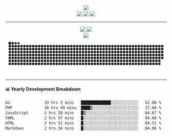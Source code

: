 <p align="center">
  <img src="https://readme-typing-svg.herokuapp.com?font=Fira+Code&pause=1000&color=FF69B4&center=true&vCenter=true&width=435&lines=%F0%9F%8F%B3%EF%B8%8F%E2%80%8D%E2%9A%A7%EF%B8%8F+BaiYi's+GitHub+Profile+%F0%9F%8F%B3%EF%B8%8F%E2%80%8D%E2%9A%A7%EF%B8%8F" />
  <br>
  <a href="https://mtf.wiki/"><img src="https://img.shields.io/static/v1?label=Gender&message=Male-To-Female&color=ff69b4&style=for-the-badge" /></a>
  <a href="https://github.com/WhiteElytra"><img src="https://img.shields.io/github/followers/WhiteElytra?label=github%20followers&logo=github&style=for-the-badge" /></a>
  <a href="https://twitter.com/WhiteElytra"><img src="https://img.shields.io/twitter/follow/WhiteElytra?label=twitter%20%40WhiteElytra&logo=twitter&style=for-the-badge" /></a>
</p>

-----

<p align="center">
  <img src="https://github-readme-stats.vercel.app/api?username=WhiteElytra&count_private=true&show_icons=true&theme=buefy" width="400" />
  <img src="https://streak-stats.demolab.com/?user=WhiteElytra" width="400" />
  <br>
  <img src="https://activity-graph.herokuapp.com/graph?username=WhiteElytra&theme=minimal" />
  <br>
  <img src="https://github.com/WhiteElytra/WhiteElytra/raw/output/github-contribution-grid-snake.svg" />
</p>

-----

#### 📊 Yearly Development Breakdown

<!--START_SECTION:waka-->

```text
Go               33 hrs 5 mins   █████████████░░░░░░░░░░░░   52.06 %
PHP              10 hrs 49 mins  ████▒░░░░░░░░░░░░░░░░░░░░   17.04 %
JavaScript       2 hrs 58 mins   █▒░░░░░░░░░░░░░░░░░░░░░░░   04.67 %
YAML             2 hrs 57 mins   █░░░░░░░░░░░░░░░░░░░░░░░░   04.66 %
HTML             2 hrs 51 mins   █░░░░░░░░░░░░░░░░░░░░░░░░   04.51 %
Markdown         2 hrs 34 mins   █░░░░░░░░░░░░░░░░░░░░░░░░   04.06 %
```

<!--END_SECTION:waka-->
